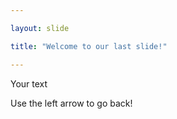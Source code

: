 ```yaml
---

layout: slide

title: "Welcome to our last slide!"

---
```


Your text

Use the left arrow to go back!
